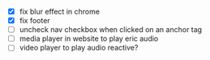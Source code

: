 - [x] fix blur effect in chrome
- [x] fix footer
- [ ] uncheck nav checkbox when clicked on an anchor tag
- [ ] media player in website to play eric audio
- [ ] video player to play audio reactive?
